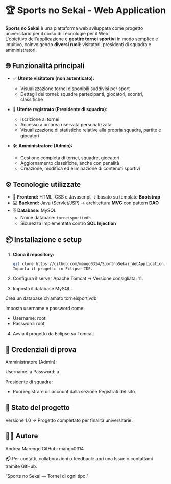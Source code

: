 # 🏆 Sports no Sekai - Web Application

**Sports no Sekai** è una piattaforma web sviluppata come progetto universitario per il corso di Tecnologie per il Web.  
L'obiettivo dell'applicazione è **gestire tornei sportivi** in modo semplice e intuitivo, coinvolgendo **diversi ruoli**: visitatori, presidenti di squadra e amministratori.

## 🌐 Funzionalità principali
- ✅ **Utente visitatore (non autenticato):**
  - Visualizzazione tornei disponibili suddivisi per sport
  - Dettagli dei tornei: squadre partecipanti, giocatori, scontri, classifiche

- 👤 **Utente registrato (Presidente di squadra):**
  - Iscrizione ai tornei
  - Accesso a un'area riservata personalizzata
  - Visualizzazione di statistiche relative alla propria squadra, partite e giocatori

- 🛠️ **Amministratore (Admin):**
  - Gestione completa di tornei, squadre, giocatori
  - Aggiornamento classifiche, anche con penalità
  - Creazione, modifica ed eliminazione di contenuti sportivi

## ⚙️ Tecnologie utilizzate
- 🎨 **Frontend:** HTML, CSS e Javascript → basato su template **Bootstrap**
- 💻 **Backend:** Java (Servlet/JSP) → architettura **MVC** con pattern **DAO**
- 🗄️ **Database:** MySQL
  - Nome database: `torneisportivdb`
  - Sicurezza implementata contro **SQL Injection**

## 📦 Installazione e setup
1. **Clona il repository:**
   ```bash
   git clone https://github.com/mango0314/SportnoSekai_WebApplication.git
   Importa il progetto in Eclipse IDE.

2. Configura il server Apache Tomcat → Versione consigliata: 11.

3. Imposta il database MySQL:

Crea un database chiamato torneisportivdb

Imposta username e password come:
- Username: root
- Password: root
4. Avvia il progetto da Eclipse su Tomcat.

## 🔐 Credenziali di prova
Amministratore (Admin):

Username: a
Password: a

Presidente di squadra:

- Puoi registrare un account dalla sezione Registrati del sito.

## 🚧 Stato del progetto
Versione 1.0 → Progetto completato per finalità universitarie.

## 👨‍💻 Autore
Andrea Marengo
GitHub: mango0314

📬 Per contatti, collaborazioni o feedback: apri una Issue o contattami tramite GitHub.

“Sports no Sekai — Tornei di ogni tipo.”


